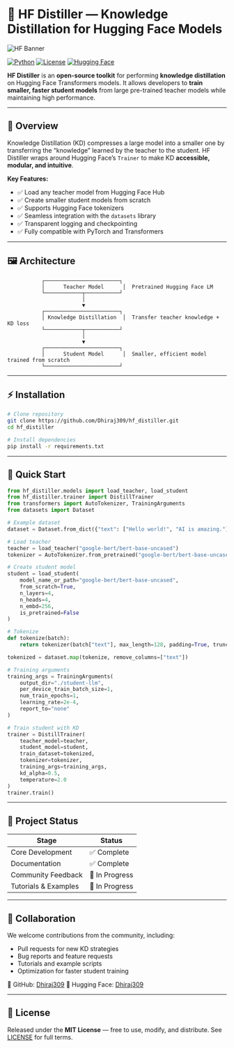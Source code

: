 # 🧪 HF Distiller — Knowledge Distillation for Hugging Face Models

![HF Banner](https://huggingface.co/front/assets/huggingface_logo.svg)

[![Python](https://img.shields.io/badge/python-3.9%2B-blue)](https://www.python.org/)
[![License](https://img.shields.io/badge/license-MIT-green)](LICENSE)
[![Hugging Face](https://img.shields.io/badge/huggingface-Dhiraj309-orange)](https://huggingface.co/Dhiraj309)

**HF Distiller** is an **open-source toolkit** for performing **knowledge distillation** on Hugging Face Transformers models. It allows developers to **train smaller, faster student models** from large pre-trained teacher models while maintaining high performance.

---

## 📖 Overview

Knowledge Distillation (KD) compresses a large model into a smaller one by transferring the “knowledge” learned by the teacher to the student. HF Distiller wraps around Hugging Face’s `Trainer` to make KD **accessible, modular, and intuitive**.

**Key Features:**

* ✅ Load any teacher model from Hugging Face Hub
* ✅ Create smaller student models from scratch
* ✅ Supports Hugging Face tokenizers
* ✅ Seamless integration with the `datasets` library
* ✅ Transparent logging and checkpointing
* ✅ Fully compatible with PyTorch and Transformers

---

## 🖼 Architecture

```text
           ┌────────────────────────┐
           │      Teacher Model      │  Pretrained Hugging Face LM
           └────────────┬───────────┘
                        │
                        ▼
           ┌────────────────────────┐
           │ Knowledge Distillation  │  Transfer teacher knowledge + KD loss
           └────────────┬───────────┘
                        │
                        ▼
           ┌────────────────────────┐
           │      Student Model      │  Smaller, efficient model trained from scratch
           └────────────────────────┘
```

---

## ⚡ Installation

```bash
# Clone repository
git clone https://github.com/Dhiraj309/hf_distiller.git
cd hf_distiller

# Install dependencies
pip install -r requirements.txt
```

---

## 🏃 Quick Start

```python
from hf_distiller.models import load_teacher, load_student
from hf_distiller.trainer import DistillTrainer
from transformers import AutoTokenizer, TrainingArguments
from datasets import Dataset

# Example dataset
dataset = Dataset.from_dict({"text": ["Hello world!", "AI is amazing."]})

# Load teacher
teacher = load_teacher("google-bert/bert-base-uncased")
tokenizer = AutoTokenizer.from_pretrained("google-bert/bert-base-uncased")

# Create student model
student = load_student(
    model_name_or_path="google-bert/bert-base-uncased",
    from_scratch=True,
    n_layers=4,
    n_heads=4,
    n_embd=256,
    is_pretrained=False
)

# Tokenize
def tokenize(batch):
    return tokenizer(batch["text"], max_length=128, padding=True, truncation=True)

tokenized = dataset.map(tokenize, remove_columns=["text"])

# Training arguments
training_args = TrainingArguments(
    output_dir="./student-llm",
    per_device_train_batch_size=1,
    num_train_epochs=1,
    learning_rate=2e-4,
    report_to="none"
)

# Train student with KD
trainer = DistillTrainer(
    teacher_model=teacher,
    student_model=student,
    train_dataset=tokenized,
    tokenizer=tokenizer,
    training_args=training_args,
    kd_alpha=0.5,
    temperature=2.0
)
trainer.train()
```

---

## 📂 Project Status

| Stage                | Status         |
| -------------------- | -------------- |
| Core Development     | ✅ Complete     |
| Documentation        | ✅ Complete     |
| Community Feedback   | 🚧 In Progress |
| Tutorials & Examples | 🚧 In Progress |

---

## 🤝 Collaboration

We welcome contributions from the community, including:

* Pull requests for new KD strategies
* Bug reports and feature requests
* Tutorials and example scripts
* Optimization for faster student training

🔗 GitHub: [Dhiraj309](https://github.com/Dhiraj309)
🔗 Hugging Face: [Dhiraj309](https://huggingface.co/Dhiraj309)

---

## 📜 License

Released under the **MIT License** — free to use, modify, and distribute. See [LICENSE](LICENSE) for full terms.

